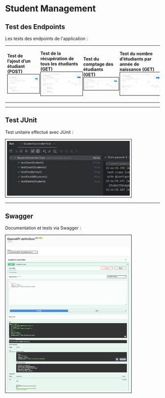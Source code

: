 # Student Management 

## Test des Endpoints

Les tests des endpoints de l'application :

<table>
<tr>
<td>

**Test de l’ajout d’un étudiant (POST)**  
<img src="docs/1.png" alt="Test POST" width="300" style="border:1px solid black; padding:5px;"/>

</td>
<td>

**Test de la récupération de tous les étudiants (GET)**  
<img src="docs/2.png" alt="Test GET" width="300" style="border:1px solid black; padding:5px;"/>

</td>
<td>

**Test du comptage des étudiants (GET)**  
<img src="docs/3.png" alt="Test Count" width="300" style="border:1px solid black; padding:5px;"/>

</td>
<td>

**Test du nombre d’étudiants par année de naissance (GET)**  
<img src="docs/4.png" alt="Test By Year" width="300" style="border:1px solid black; padding:5px;"/>

</td>
</tr>
</table>

---

## Test JUnit

Test unitaire effectué avec JUnit :  

<img src="docs/5.png" alt="Test JUnit" width="400" style="border:1px solid black; padding:5px;"/>

---

## Swagger

Documentation et tests via Swagger :  

<img src="docs/6.png" alt="Swagger" width="400" style="border:1px solid black; padding:5px;"/>
